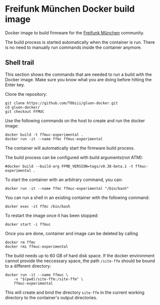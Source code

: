 # Freifunk München Docker build image

Docker image to build firmware for the [Freifunk München](https://ffmuc.net) community.

The build process is started automatically when the container is run. There is no need to manually run commands inside the container anymore.

## Shell trail

This section shows the commands that are needed to run a build with the Docker image. Make sure you know what you are doing before hitting the Enter key.


Clone the repository:

    git clone https://github.com/T0biii/gluon-docker.git
    cd gluon-docker/
    git checkout FFMUC

Use the following commands on the host to create and run the docker image:

    docker build -t ffmuc-experimental .
    docker run -it --name ffmc ffmuc-experimental 

The container will automatically start the firmware build process.

The build process can be configured with build arguments(not ATM):

    #docker build --build-arg FFMD_VERSION=tags/v0.38-beta.1 -t ffmuc-experimental .

To start the container with an arbitrary command, you can:

	docker run -it --name ffmc ffmuc-experimental "/bin/bash"

You can run a shell in an existing container with the following command:

    docker exec -it ffmc /bin/bash

To restart the image once it has been stopped:

    docker start -i ffmuc

Once you are done, container and image can be deleted by calling

    docker rm ffmc
    docker rmi ffmuc-experimental

The build needs up to 60 GB of hard disk space. If the docker environment cannot provide the neccessary space, the path `/site-ffm` should be bound to a different directory:

    docker run -it --name ffmuc \
        -v "$(pwd)/site-ffm:/site-ffm" \
        ffmuc-experimental

This will create and bind the directory `site-ffm` in the current working directory to the container's output directories.
